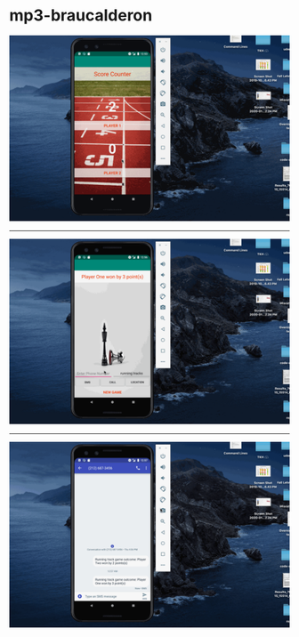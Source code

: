 mp3-braucalderon
=======

![](score_counter1.gif)

---

![](score_counter2.gif)

---

![](score_counter3.gif)

